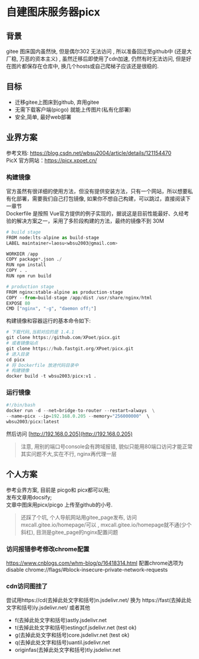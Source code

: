 # 自建图床服务器picx
## 背景
gitee 图床国内虽然快, 但是偶尔302 无法访问 , 所以准备回迁至github中 (还是大厂稳, 万恶的资本主义) , 虽然迁移后即使用了cdn加速, 仍然有时无法访问, 但是好在图片都保存在仓库中, 换几个hosts或自己爬梯子应该还是很稳的.

## 目标
- 迁移gitee上图床到github, 弃用gitee
- 无需下载客户端(picgo) 就能上传图片(私有化部署)
- 安全,简单, 最好web部署

## 业界方案
参考文档: https://blog.csdn.net/wbsu2004/article/details/121154470  
PicX 官方网站：https://picx.xpoet.cn/
### 构建镜像
官方虽然有很详细的使用方法，但没有提供安装方法，只有一个网站，所以想要私有化部署，需要我们自己打包镜像, 如果你不想自己构建，可以跳过，直接阅读下一章节  
Dockerfile 是按照 Vue官方提供的例子实现的，据说这是目前性能最好、久经考验的解决方案之一，采用了多阶段构建的方法，最终的镜像不到 30M  
```python
# build stage
FROM node:lts-alpine as build-stage
LABEL maintainer=laosu<wbsu2003@gmail.com>

WORKDIR /app
COPY package*.json ./
RUN npm install
COPY . .
RUN npm run build

# production stage
FROM nginx:stable-alpine as production-stage
COPY --from=build-stage /app/dist /usr/share/nginx/html
EXPOSE 80
CMD ["nginx", "-g", "daemon off;"]
```
构建镜像和容器运行的基本命令如下:  
```python
# 下载代码,当前对应的是 1.4.1
git clone https://github.com/XPoet/picx.git
# 或者镜像站点
git clone https://hub.fastgit.org/XPoet/picx.git
# 进入目录
cd picx
# 将 Dockerfile 放进代码目录中
# 构建镜像
docker build -t wbsu2003/picx:v1 .
```
### 运行镜像
```python
#!/bin/bash
docker run -d --net=bridge-to-router --restart=always  \
--name=picx --ip=192.168.0.205 --memory="256000000"  \
wbsu2003/picx:latest

```
然后访问 [http://192.168.0.205](http://192.168.0.205)
> 注意, 用别的端口号console会有跨域报错, 貌似只能用80端口访问才能正常
> 其实问题不大,实在不行, nginx再代理一层


## 个人方案
参考业界方案, 目前是 picgo和 picx都可以用;  
发布文章用docsify;  
文章中图床用picx/picgo 上传至github的小号.  
> 还踩了个坑, 个人导航网站用gitee_page发布,
> 访问mxcall.gitee.io/homepage/可以 , mxcall.gitee.io/homepage就不通(少个斜杠),
> 目测是gitee_page的nginx配置问题

### 访问报错参考修改chrome配置
https://www.cnblogs.com/whm-blog/p/16418314.html
配置chrome选项为disable 
chrome://flags/#block-insecure-private-network-requests
### cdn访问图挂了
尝试用https://cd(去掉此处文字和括号)n.jsdelivr.net/ 换为 https://fast(去掉此处文字和括号)ly.jsdelivr.net/
或者其他
- f(去掉此处文字和括号)astly.jsdelivr.net
- t(去掉此处文字和括号)estingcf.jsdelivr.net  (test ok)
- g(去掉此处文字和括号)core.jsdelivr.net (test ok)
- q(去掉此处文字和括号)uantil.jsdelivr.net
- originfas(去掉此处文字和括号)tly.jsdelivr.net
